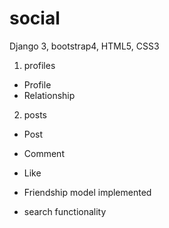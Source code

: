 # social

Django 3, bootstrap4, HTML5, CSS3 

1. profiles
  - Profile
  - Relationship

2. posts
  - Post
  - Comment
  - Like


- Friendship model implemented
- search functionality
